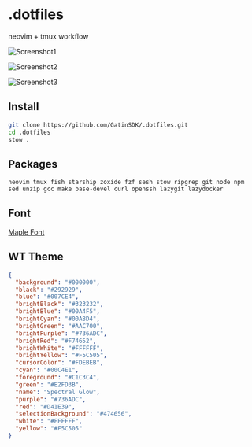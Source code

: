 # .dotfiles
neovim + tmux workflow

![Screenshot1](https://i.imgur.com/tQXam58.png) 

![Screenshot2](https://i.imgur.com/pmL05Kf.png) 

![Screenshot3](https://i.imgur.com/S7rUGeJ.png) 

## Install
```bash
git clone https://github.com/GatinSDK/.dotfiles.git
cd .dotfiles
stow .
```

## Packages

``
neovim tmux fish starship zoxide fzf sesh stow ripgrep git node npm sed unzip gcc make base-devel curl openssh lazygit lazydocker
``

## Font
[Maple Font](https://github.com/subframe7536/maple-font)

## WT Theme
```json
{
  "background": "#000000",
  "black": "#292929",
  "blue": "#007CE4",
  "brightBlack": "#323232",
  "brightBlue": "#00A4F5",
  "brightCyan": "#00A8D4",
  "brightGreen": "#AAC700",
  "brightPurple": "#736ADC",
  "brightRed": "#F74652",
  "brightWhite": "#FFFFFF",
  "brightYellow": "#F5C505",
  "cursorColor": "#FDEBEB",
  "cyan": "#00C4E1",
  "foreground": "#C1C3C4",
  "green": "#E2FD3B",
  "name": "Spectral Glow",
  "purple": "#736ADC",
  "red": "#D41E39",
  "selectionBackground": "#474656",
  "white": "#FFFFFF",
  "yellow": "#F5C505"
}
```
